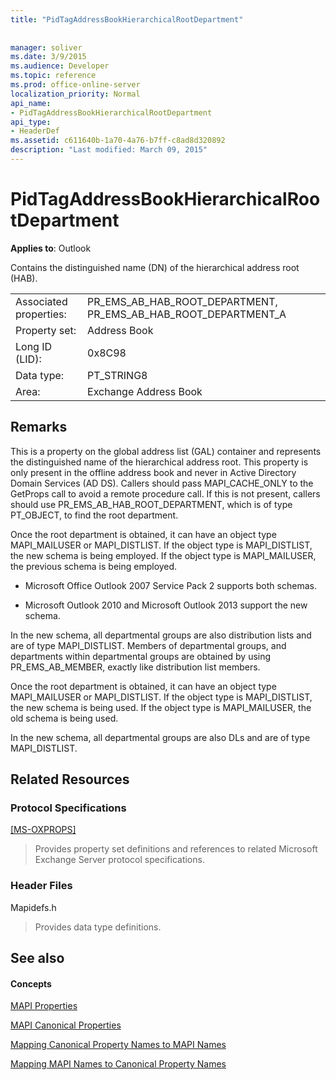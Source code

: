 ```yaml
---
title: "PidTagAddressBookHierarchicalRootDepartment"
 
 
manager: soliver
ms.date: 3/9/2015
ms.audience: Developer
ms.topic: reference
ms.prod: office-online-server
localization_priority: Normal
api_name:
- PidTagAddressBookHierarchicalRootDepartment
api_type:
- HeaderDef
ms.assetid: c611640b-1a70-4a76-b7ff-c8ad8d320892
description: "Last modified: March 09, 2015"
---
```


# PidTagAddressBookHierarchicalRootDepartment

  
  
**Applies to**: Outlook 
  
 Contains the distinguished name (DN) of the hierarchical address root (HAB). 
  
|||
|:-----|:-----|
|Associated properties:  <br/> |PR_EMS_AB_HAB_ROOT_DEPARTMENT, PR_EMS_AB_HAB_ROOT_DEPARTMENT_A  <br/> |
|Property set:  <br/> |Address Book  <br/> |
|Long ID (LID):  <br/> |0x8C98  <br/> |
|Data type:  <br/> |PT_STRING8  <br/> |
|Area:  <br/> |Exchange Address Book  <br/> |
   
## Remarks

This is a property on the global address list (GAL) container and represents the distinguished name of the hierarchical address root. This property is only present in the offline address book and never in Active Directory Domain Services (AD DS). Callers should pass MAPI_CACHE_ONLY to the GetProps call to avoid a remote procedure call. If this is not present, callers should use PR_EMS_AB_HAB_ROOT_DEPARTMENT, which is of type PT_OBJECT, to find the root department. 
  
Once the root department is obtained, it can have an object type MAPI_MAILUSER or MAPI_DISTLIST. If the object type is MAPI_DISTLIST, the new schema is being employed. If the object type is MAPI_MAILUSER, the previous schema is being employed. 
  
- Microsoft Office Outlook 2007 Service Pack 2 supports both schemas. 
    
- Microsoft Outlook 2010 and Microsoft Outlook 2013 support the new schema.
    
In the new schema, all departmental groups are also distribution lists and are of type MAPI_DISTLIST. Members of departmental groups, and departments within departmental groups are obtained by using PR_EMS_AB_MEMBER, exactly like distribution list members.
  
Once the root department is obtained, it can have an object type MAPI_MAILUSER or MAPI_DISTLIST. If the object type is MAPI_DISTLIST, the new schema is being used. If the object type is MAPI_MAILUSER, the old schema is being used. 
  
In the new schema, all departmental groups are also DLs and are of type MAPI_DISTLIST.
  
## Related Resources

### Protocol Specifications

[[MS-OXPROPS]](http://msdn.microsoft.com/library/f6ab1613-aefe-447d-a49c-18217230b148%28Office.15%29.aspx)
  
> Provides property set definitions and references to related Microsoft Exchange Server protocol specifications.
    
### Header Files

Mapidefs.h
  
> Provides data type definitions.
    
## See also

#### Concepts

[MAPI Properties](mapi-properties.md)
  
[MAPI Canonical Properties](mapi-canonical-properties.md)
  
[Mapping Canonical Property Names to MAPI Names](mapping-canonical-property-names-to-mapi-names.md)
  
[Mapping MAPI Names to Canonical Property Names](mapping-mapi-names-to-canonical-property-names.md)

